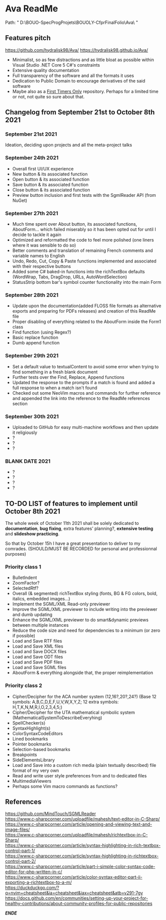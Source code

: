 # Ava ReadMe

Path: " D:\BOUO-SpecProgProjets\BOUOLY-CfprFinalFolio\Ava\ "  

## Features pitch

https://github.com/hydralisk98/Ava/
https://hydralisk98.github.io/Ava/
* Minimalist, so as few distractions and as little bloat as possible within Visual Studio .NET Core 5 C#'s constraints
* Extensive quality documentation
* Full transparency of the software and all the formats it uses
* Dedication to Public Domain to encourage derivatives of the said software
* Maybe also as a [First Timers Only](https://www.firsttimersonly.com/) repository. Perhaps for a limited time or not, not quite so sure about that.

## Changelog from September 21st to October 8th 2021

### September 21st 2021

Ideation, deciding upon projects and all the meta-project talks

### September 24th 2021

* Overall first UI/UX experience
* New button & its associated function
* Open button & its associated function
* Save button & its associated function
* Close button & its associated function
* Preview button inclusion and first tests with the SgmlReader API (from NuGet)

### September 27th 2021

* Much time spent over About button, its associated functions, AboutForm... which failed miserably so it has been opted out for until I decide to tackle it again
* Optimized and reformatted the code to feel more polished (one liners where it was sensible to do so)
* Better comments and translation of remaining French comments and variable names to English 
* Undo, Redo, Cut, Copy & Paste functions implemented and associated with their respective buttons
* Added some C# baked-in functions into the richTextBox defaults (WordWrap, Tabs, DragDrop, URLs, AutoWordSelection)
* StatusStrip bottom bar's symbol counter functionality into the main Form

### September 28th 2021

* Update upon the documentation(added FLOSS file formats as alternative exports and preparing for PDFs releases) and creation of this ReadMe file
* Proper disabling of everything related to the AboutForm inside the Form1 class
* Find function (using Regex?)
* Basic replace function
* Dumb append function

### September 29th 2021

* Set a default value to textualContent to avoid some error when trying to find something in a fresh blank document
* Further tests over the Find, Replace, Append functions
* Updated the response to the prompts if a match is found and added a full response to when a match isn't found
* Checked out some NeoVim macros and commands for further reference and appended the link into the reference to the ReadMe references section

### September 30th 2021

* Uploaded to GitHub for easy multi-machine workflows and then update it religiously
* ?
* ?
* ?

### BLANK DATE 2021

* ?
* ?
* ?
* ?

## TO-DO LIST of features to implement until October 8th 2021

The whole week of October 11th 2021 shall be solely dedicated to **documentation**, **bug fixing**, extra features' planning?, **extensive testing** and **slideshow practicing**.

So that by October 15h I have a great presentation to deliver to my comrades. (SHOULD/MUST BE RECORDED for personal and professionnal purposes)

### Priority class 1

* BulletIndent
* ZoomFactor?
* SelectedRtf?
* Overall (& segmented) richTextBox styling
(fonts, BG & FG colors, bold, italics, embedded images...)
* Implement the SGML/XML Read-only previewer
* Improve the SGML/XML previewer to include writing into the previewer and dumb updating
* Enhance the SGML/XML previewer to do smart&dynamic previews between multiple instances
* Reduce the code size and need for dependencies to a minimum (or zero if possible)
* Load and Save RTF files
* Load and Save XML files
* Load and Save DOCX files
* Load and Save ODT files
* Load and Save PDF files
* Load and Save SGML files
* AboutForm & everything alongside that, the proper reimplementation

### Priority class 2

* Cipher/Decipher for the ACA number system (12,16?,20?,24?) (Base 12 symbols: A,B,C,D,E,F,U,V,W,X,Y,Z; 12 extra symbols: H,T,K,N,M,R,I,O,2,3,4,5;)
* Cipher/Decipher for the UTA mathematical symbolic system (MathematicalSystemToDescribeEveryhing)
* SpellChecker(s)
* SyntaxHighlight(s)
* ColorSyntaxCodeEditors
* Lined bookmarks
* Pointer bookmarks
* Selection-based bookmarks
* Breakpoints
* SideElementsLibrary
* Load and Save into a custom rich media (plain textually described) file format of my very own
* Read and write user style preferences from and to dedicated files
* MultimediaViewers
* Perhaps some Vim macro commands as functions?

## References

https://github.com/MindTouch/SGMLReader  
https://www.c-sharpcorner.com/uploadfile/mahesh/text-editor-in-C-Sharp/  
https://www.c-sharpcorner.com/article/opening-and-viewing-text-and-image-files/  
https://www.c-sharpcorner.com/uploadfile/mahesh/richtextbox-in-C-Sharp/  
https://www.c-sharpcorner.com/article/syntax-highlighting-in-rich-textbox-control-part-1/  
https://www.c-sharpcorner.com/article/syntax-highlighting-in-richtextbox-control-part-2/  
https://www.c-sharpcorner.com/article/part-i-simple-color-syntax-code-editor-for-php-written-in-c/  
https://www.c-sharpcorner.com/article/color-syntax-editor-part-ii-exporting-a-richtextbox-to-a-m/  
https://duckduckgo.com/?q=nvim+cheatsheet&ia=cheatsheet&iax=cheatsheet&atb=v291-7gy
https://docs.github.com/en/communities/setting-up-your-project-for-healthy-contributions/about-community-profiles-for-public-repositories

***ENDE***